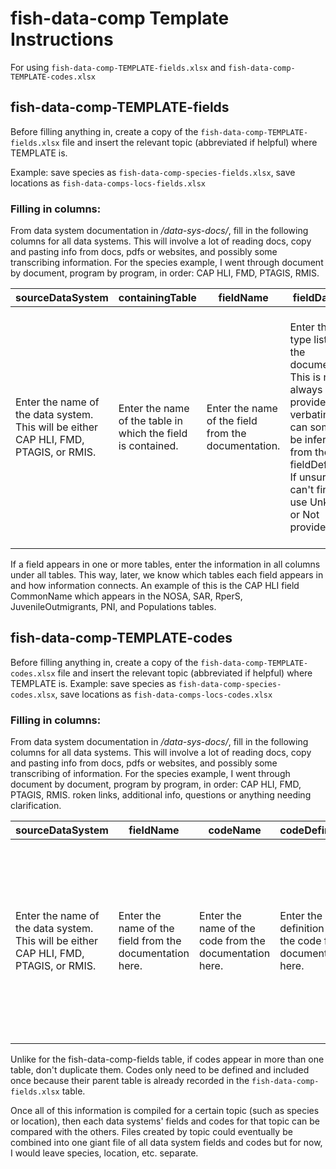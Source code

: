 # fish-data-comp Template Instructions
For using `fish-data-comp-TEMPLATE-fields.xlsx` and `fish-data-comp-TEMPLATE-codes.xlsx`

## fish-data-comp-TEMPLATE-fields
Before filling anything in, create a copy of the `fish-data-comp-TEMPLATE-fields.xlsx` file and insert the relevant topic (abbreviated if helpful) where TEMPLATE is. 

Example: save species as `fish-data-comp-species-fields.xlsx`, save locations as `fish-data-comps-locs-fields.xlsx`

### Filling in columns:
From data system documentation in _/data-sys-docs/_, fill in the following columns for all data systems. This will involve a lot of reading docs, copy and pasting info from docs, pdfs or websites, and possibly some transcribing information. For the species example, I went through document by document, program by program, in order: CAP HLI, FMD, PTAGIS, RMIS.

| sourceDataSystem | containingTable | fieldName | fieldDataType | fieldDefinition | fieldCodes | referenceDoc | hasCodes | comments |
|------------| ----------| --------------- | ------------ | -------------|-------------|-----|------|------|
|Enter the name of the data system. This will be either CAP HLI, FMD, PTAGIS, or RMIS.|Enter the name of the table in which the field is contained.|Enter the name of the field from the documentation.|Enter the data type listed in the documentation. This is not always provided verbatim but can sometimes be inferred from the fieldDefinition. If unsure or can't find it, use Unknown or Not provided.|Enter the definition for the field as provided in documentation here.|If given, enter the definition for the various field codes from the relevant document here. If not listed, then enter where you would find the code definitions in another document or URL.|What data-sys-doc file did you use to fill in the definitions and information? Use what makes sense to you. I tried to stick to file names and added Appendix labels if relevant.|Does the field contain codes or categories? Use Yes, No, or Unknown|any comments related to the field, such as missing or incorrect information, broken links, additional info, questions or anything needing clarification.|

If a field appears in one or more tables, enter the information in all columns under all tables. This way, later, we know which tables each field appears in and how information connects. An example of this is the CAP HLI field CommonName which appears in the NOSA, SAR, RperS, JuvenileOutmigrants, PNI, and Populations tables.

## fish-data-comp-TEMPLATE-codes
Before filling anything in, create a copy of the `fish-data-comp-TEMPLATE-codes.xlsx` file and insert the relevant topic (abbreviated if helpful) where TEMPLATE is. Example: save species as `fish-data-comp-species-codes.xlsx`, save locations as `fish-data-comps-locs-codes.xlsx`

### Filling in columns:
From data system documentation in _/data-sys-docs/_, fill in the following columns for all data systems. This will involve a lot of reading docs, copy and pasting info from docs, pdfs or websites, and possibly some transcribing of information. For the species example, I went through document by document, program by program, in order: CAP HLI, FMD, PTAGIS, RMIS.
roken links, additional info, questions or anything needing clarification.

| sourceDataSystem | fieldName | codeName | codeDefinition | definitionSource | comments |
|------------|----------|---------------|------------|-------------|-------------|
|Enter the name of the data system. This will be either CAP HLI, FMD, PTAGIS, or RMIS.|Enter the name of the field from the documentation here.|Enter the name of the code from the documentation here.|Enter the definition of the code from documentation here.|Enter the document you used to populate the definition. Stick to filenames (and the table in which the code is defined in) or URLs where possible.|any comments related to the code, such as missing or incorrect information, broken links, additional info, questions or anything needing clarification.|


Unlike for the fish-data-comp-fields table, if codes appear in more than one table, don't duplicate them. Codes only need to be defined and included once because their parent table is already recorded in the `fish-data-comp-fields.xlsx` table.

Once all of this information is compiled for a certain topic (such as species or location), then each data systems' fields and codes for that topic can be compared with the others. Files created by topic could eventually be combined into one giant file of all data system fields and codes but for now, I would leave species, location, etc. separate.
